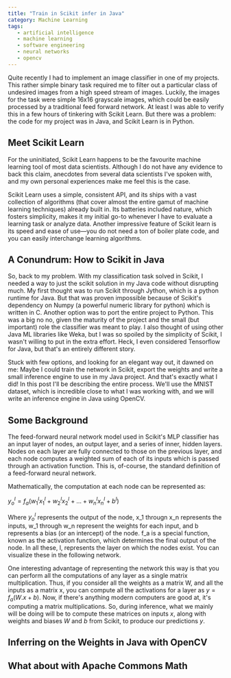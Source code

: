 ```yaml
---
title: "Train in Scikit infer in Java"
category: Machine Learning
tags:
   - artificial intelligence
   - machine learning
   - software engineering
   - neural networks
   - opencv
---
```



Quite recently I had to implement an image classifier in one of my projects. This rather simple binary task required me to filter out a particular class of undesired images from a high speed stream of images. Luckily, the images for the task were simple 16x16 grayscale images, which could be easily processed by a traditional feed forward network. At least I was able to verify this in a few hours of tinkering with Scikit Learn. But there was a problem: the code for my project was in Java, and Scikit Learn is in Python.

<!-- more -->

## Meet Scikit Learn
For the uninitiated, Scikit Learn happens to be the favourite machine learning tool of most data scientists. Although I do not have any evidence to back this claim, anecdotes from several data scientists I've spoken with, and my own personal experiences make me feel this is the case.

Scikit Learn uses a simple, consistent API, and its ships with a vast collection of algorithms (that cover almost the entire gamut of machine learning techniques) already built in. Its batteries included nature, which fosters simplicity, makes it my initial go-to whenever I have to evaluate a learning task or analyze data. Another impressive feature of Scikit learn is its speed and ease of use&mdash;you do not need a ton of boiler plate code, and you can easily interchange learning algorithms.

## A Conundrum: How to Scikit in Java
So, back to my problem. With my classification task solved in Scikit, I needed a way to just the scikit solution in my Java code without disrupting much. My first thought was to run Scikit through Jython, which is a python runtime for Java. But that was proven impossible because of Scikit's dependency on Numpy (a powerful numeric library for python) which is written in C. Another option was to port the entire project to Python. This was a big no no, given the maturity of the project and the small (but important) role the classifier was meant to play.  I also thought of using other Java ML libraries like Weka, but I was so spoiled by the simplicity of Scikit, I wasn't willing to put in the extra effort. Heck, I even considered Tensorflow for Java, but that's an entirely different story. 

Stuck with few options, and looking for an elegant way out, it dawned on me: Maybe I could train the network in Scikit, export the weights and write a small inference engine to use in my Java project. And that's exactly what I did! In this post I'll be describing the entire process. We'll use the MNIST dataset, which is incredible close to what I was working with, and we will write an inference engine in Java using OpenCV.

## Some Background
The feed-forward neural network model used in Scikit's MLP classifier has an input layer of nodes, an output layer, and a series of inner, hidden layers. Nodes on each layer are fully connected to those on the previous layer, and each node computes a weighted sum of each of its inputs which is passed through an activation function. This is, of-course, the standard definition of a feed-forward neural network. 

Mathematically, the computation at each node can be represented as:

$y_o^l = f_a(w_1^l x_1^l + w_2^lx_2^l + ... + w_n^lx_n^l + b^l)$

Where $y_o^l$ represents the output of the node, x_1 througn x_n represents the inputs, w_1 through w_n represent the weights for each input, and b represents a bias (or an intercept) of the node. f_a is a special function, known as the activation function, which determines the final output of the node. In all these, l, represents the layer on which the nodes exist. You can visualize these in the following network.

One interesting advantage of representing the network this way is that you can perform all the computations of any layer as a single matrix multiplication. Thus, if you consider all the weights as a matrix W, and all the inputs as a matrix x, you can compute all the activations for a layer as $y = f_a(W.x + b)$. Now, if there's anything modern computers are good at, it's computing a matrix multiplications. So, during inference, what we mainly will be doing will be to compute these matrices on inputs $x$, along with weights and biases $W$ and $b$ from Scikit, to produce our predictions $y$.





## Inferring on the Weights in Java with OpenCV

## What about with Apache Commons Math
